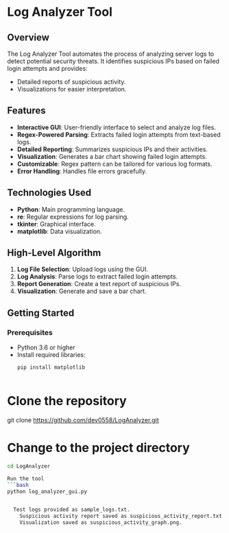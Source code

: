 # Log Analyzer Tool

## Overview

The Log Analyzer Tool automates the process of analyzing server logs to detect potential security threats. It identifies suspicious IPs based on failed login attempts and provides:
- Detailed reports of suspicious activity.
- Visualizations for easier interpretation.

## Features

- **Interactive GUI**: User-friendly interface to select and analyze log files.
- **Regex-Powered Parsing**: Extracts failed login attempts from text-based logs.
- **Detailed Reporting**: Summarizes suspicious IPs and their activities.
- **Visualization**: Generates a bar chart showing failed login attempts.
- **Customizable**: Regex pattern can be tailored for various log formats.
- **Error Handling**: Handles file errors gracefully.

## Technologies Used

- **Python**: Main programming language.
- **re**: Regular expressions for log parsing.
- **tkinter**: Graphical interface.
- **matplotlib**: Data visualization.

## High-Level Algorithm

1. **Log File Selection**: Upload logs using the GUI.
2. **Log Analysis**: Parse logs to extract failed login attempts.
3. **Report Generation**: Create a text report of suspicious IPs.
4. **Visualization**: Generate and save a bar chart.

## Getting Started

### Prerequisites
- Python 3.6 or higher
- Install required libraries:
  ```bash
  pip install matplotlib



# Clone the repository
git clone https://github.com/dev0558/LogAnalyzer.git

# Change to the project directory
```bash
cd LogAnalyzer

Run the tool
```bash
python log_analyzer_gui.py


  Test logs provided as sample_logs.txt.
    Suspicious activity report saved as suspicious_activity_report.txt.
    Visualization saved as suspicious_activity_graph.png.
    

